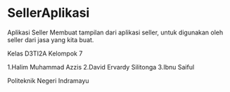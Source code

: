 # SellerAplikasi

Aplikasi Seller
Membuat tampilan dari aplikasi seller, untuk digunakan oleh seller dari jasa yang kita buat.

Kelas D3TI2A
Kelompok 7

1.Halim Muhammad Azzis
2.David Ervardy Silitonga
3.Ibnu Saiful

Politeknik Negeri Indramayu
